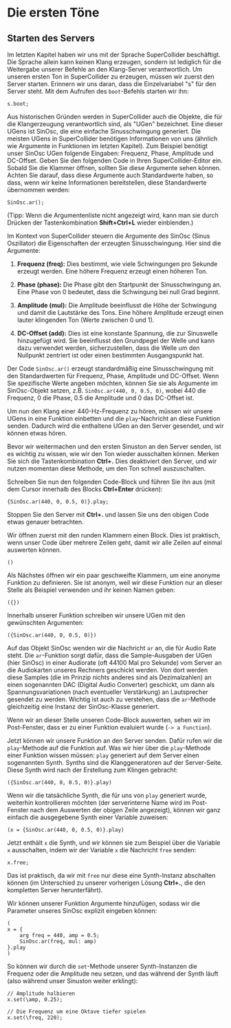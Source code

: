 # Die ersten Töne

## Starten des Servers
Im letzten Kapitel haben wir uns mit der Sprache SuperCollider beschäftigt. Die Sprache allein kann keinen Klang erzeugen, sondern ist lediglich für die Weitergabe unserer Befehle an den Klang-Server verantwortlich. Um unseren ersten Ton in SuperCollider zu erzeugen, müssen wir zuerst den Server starten. Erinnern wir uns daran, dass die Einzelvariabel "s" für den Server steht. Mit dem Aufrufen des `boot`-Befehls starten wir ihn:

```
s.boot;
```
Aus historischen Gründen werden in SuperCollider auch die Objekte, die für die Klangerzeugung verantwortlich sind, als "UGen" bezeichnet. Eine dieser UGens ist SinOsc, die eine einfache Sinusschwingung generiert. Die meisten UGens in SuperCollider benötigen Informationen von uns (ähnlich wie Argumente in Funktionen im letzten Kapitel). Zum Beispiel benötigt unser SinOsc UGen folgende Eingaben: Frequenz, Phase, Amplitude und DC-Offset. Geben Sie den folgenden Code in Ihren SuperCollider-Editor ein. Sobald Sie die Klammer öffnen, sollten Sie diese Argumente sehen können. Achten Sie darauf, dass diese Argumente auch Standardwerte haben, so dass, wenn wir keine Informationen bereitstellen, diese Standardwerte übernommen werden:

```supercollider
SinOsc.ar();
```
(Tipp: Wenn die Argumentenliste nicht angezeigt wird, kann man sie durch Drücken der Tastenkombination **Shift+Ctrl+L** wieder einblenden.)

Im Kontext von SuperCollider steuern die Argumente des SinOsc (Sinus Oszillator) die Eigenschaften der erzeugten Sinusschwingung. Hier sind die Argumente:

1. **Frequenz (freq):** Dies bestimmt, wie viele Schwingungen pro Sekunde erzeugt werden. Eine höhere Frequenz erzeugt einen höheren Ton.

2. **Phase (phase):** Die Phase gibt den Startpunkt der Sinusschwingung an. Eine Phase von 0 bedeutet, dass die Schwingung bei null Grad beginnt.

3. **Amplitude (mul):** Die Amplitude beeinflusst die Höhe der Schwingung und damit die Lautstärke des Tons. Eine höhere Amplitude erzeugt einen lauter klingenden Ton (Werte zwischen 0 und 1).

4. **DC-Offset (add):** Dies ist eine konstante Spannung, die zur Sinuswelle hinzugefügt wird. Sie beeinflusst den Grundpegel der Welle und kann dazu verwendet werden, sicherzustellen, dass die Welle um den Nullpunkt zentriert ist oder einen bestimmten Ausgangspunkt hat.

Der Code `SinOsc.ar()` erzeugt standardmäßig eine Sinusschwingung mit den Standardwerten für Frequenz, Phase, Amplitude und DC-Offset. Wenn Sie spezifische Werte angeben möchten, können Sie sie als Argumente im SinOsc-Objekt setzen, z.B. `SinOsc.ar(440, 0, 0.5, 0)`, wobei 440 die Frequenz, 0 die Phase, 0.5 die Amplitude und 0 das DC-Offset ist.

Um nun den Klang einer 440-Hz-Frequenz zu hören, müssen wir unsere UGens in eine Funktion einbetten und die `play`-Nachricht an diese Funktion senden. Dadurch wird die enthaltene UGen an den Server gesendet, und wir können etwas hören.

Bevor wir weitermachen und den ersten Sinuston an den Server senden, ist es wichtig zu wissen, wie wir den Ton wieder ausschalten können. Merken Sie sich die Tastenkombination **Ctrl+.**
Dies deaktiviert den Server, und wir nutzen momentan diese Methode, um den Ton schnell auszuschalten.

Schreiben Sie nun den folgenden Code-Block und führen Sie ihn aus (mit dem Cursor innerhalb des Blocks **Ctrl+Enter** drücken):

```supercollider
{SinOsc.ar(440, 0, 0.5, 0)}.play;
```
Stoppen Sie den Server mit **Ctrl+.** und lassen Sie uns den obigen Code etwas genauer betrachten.

Wir öffnen zuerst mit den runden Klammern einen Block. Dies ist praktisch, wenn unser Code über mehrere Zeilen geht, damit wir alle Zeilen auf einmal auswerten können.

```supercollider
()
```

Als Nächstes öffnen wir ein paar geschweifte Klammern, um eine anonyme Funktion zu definieren. Sie ist anonym, weil wir diese Funktion nur an dieser Stelle als Beispiel verwenden und ihr keinen Namen geben:

```supercollider
({})
```

Innerhalb unserer Funktion schreiben wir unsere UGen mit den gewünschten Argumenten:

```supercollider
({SinOsc.ar(440, 0, 0.5, 0)})
```

Auf das Objekt SinOsc wenden wir die Nachricht `ar` an, die für Audio Rate steht. Die `ar`-Funktion sorgt dafür, dass die Sample-Ausgaben der UGen (hier SinOsc) in einer Audiorate (oft 44100 Mal pro Sekunde) vom Server an die Audiokarten unseres Rechners geschickt werden. Von dort werden diese Samples (die im Prinzip nichts anderes sind als Dezimalzahlen) an einen sogenannten DAC (Digital Audio Converter) geschickt, um dann als Spannungsvariationen (nach eventueller Verstärkung) an Lautsprecher gesendet zu werden. Wichtig ist auch zu verstehen, dass die `ar`-Methode gleichzeitig eine Instanz der SinOsc-Klasse generiert.

Wenn wir an dieser Stelle unseren Code-Block auswerten, sehen wir im Post-Fenster, dass er zu einer Funktion evaluiert wurde (`-> a Function`).

Jetzt können wir unsere Funktion an den Server senden. Dafür rufen wir die `play`-Methode auf die Funktion auf. Was wir hier über die `play`-Methode einer Funktion wissen müssen: `play` generiert auf dem Server einen sogenannten Synth. Synths sind die Klanggeneratoren auf der Server-Seite. Diese Synth wird nach der Erstellung zum Klingen gebracht:

```supercollider
({SinOsc.ar(440, 0, 0.5, 0)}.play)
```

Wenn wir die tatsächliche Synth, die für uns von `play` generiert wurde, weiterhin kontrollieren möchten (der serverinterne Name wird im Post-Fenster nach dem Auswerten der obigen Zeile angezeigt), können wir ganz einfach die ausgegebene Synth einer Variable zuweisen:

```supercollider
(x = {SinOsc.ar(440, 0, 0.5, 0)}.play)
```

Jetzt enthält `x` die Synth, und wir können sie zum Beispiel über die Variable `x` ausschalten, indem wir der Variable `x` die Nachricht `free` senden:

```
x.free;
```
Das ist praktisch, da wir mit `free` nur diese eine Synth-Instanz abschalten können (im Unterschied zu unserer vorherigen Lösung **Ctrl+.**, die den kompletten Server herunterfährt).

Wir können unserer Funktion Argumente hinzufügen, sodass wir die Parameter unseres SinOsc explizit eingeben können:

```supercollider
(
x = {
	arg freq = 440, amp = 0.5;
	SinOsc.ar(freq, mul: amp)
}.play
)
```

So können wir durch die `set`-Methode unserer Synth-Instanzen die Frequenz oder die Amplitude neu setzen, und das während der Synth läuft (also während unser Sinuston weiter erklingt):

```supercollider
// Amplitude halbieren
x.set(\amp, 0.25);

// Die Frequenz um eine Oktave tiefer spielen
x.set(\freq, 220);
```
